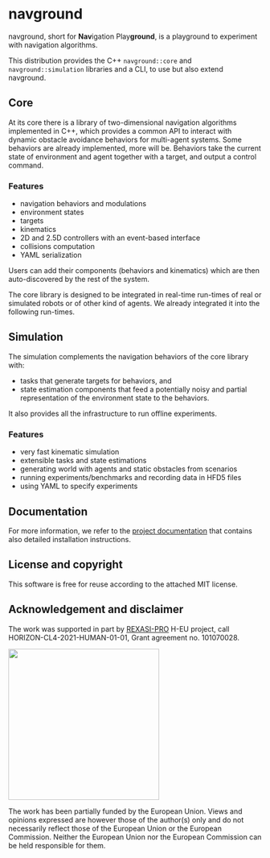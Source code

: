 # navground

navground, short for **Nav**igation Play**ground**, is a playground to experiment with navigation algorithms.

This distribution provides the C++ ``navground::core`` and ``navground::simulation`` libraries and a CLI, to use but also extend navground.

## Core

At its core there is a library of two-dimensional navigation algorithms implemented in C++, which
provides a common API to interact with dynamic obstacle avoidance behaviors for multi-agent systems. Some behaviors are already implemented, more will be. Behaviors take the current state of environment and agent together with a target, and output a control command. 

### Features

- navigation behaviors and modulations
- environment states
- targets
- kinematics
- 2D and 2.5D controllers with an event-based interface
- collisions computation
- YAML serialization

Users can add their components (behaviors and kinematics) which are then auto-discovered by the rest of the system.

The core library is designed to be integrated in real-time run-times of real or simulated robots or of other kind of agents. We already integrated it into the following run-times.

## Simulation

The simulation complements the navigation behaviors of the core library with:
- tasks that generate targets for behaviors, and
- state estimation components that feed a potentially noisy and partial representation of the environment state to the behaviors.

It also provides all the infrastructure to run offline experiments.

### Features

- very fast kinematic simulation
- extensible tasks and state estimations
- generating world with agents and static obstacles from scenarios
- running experiments/benchmarks and recording data in HFD5 files
- using YAML to specify experiments

## Documentation

For more information, we refer to the [project documentation](https://idsia-robotics.github.io/navground) that contains also detailed installation instructions.

## License and copyright

This software is free for reuse according to the attached MIT license.

## Acknowledgement and disclaimer

The work was supported in part by [REXASI-PRO](https://rexasi-pro.spindoxlabs.com) H-EU project, call HORIZON-CL4-2021-HUMAN-01-01, Grant agreement no. 101070028.

<img src="https://rexasi-pro.spindoxlabs.com/wp-content/uploads/2023/01/Bianco-Viola-Moderno-Minimalista-Logo-e1675187551324.png"  width="300">

The work has been partially funded by the European Union. Views and opinions expressed are however those of the author(s) only and do not necessarily reflect those of the European Union or the European Commission. Neither the European Union nor the European Commission can be held responsible for them.
